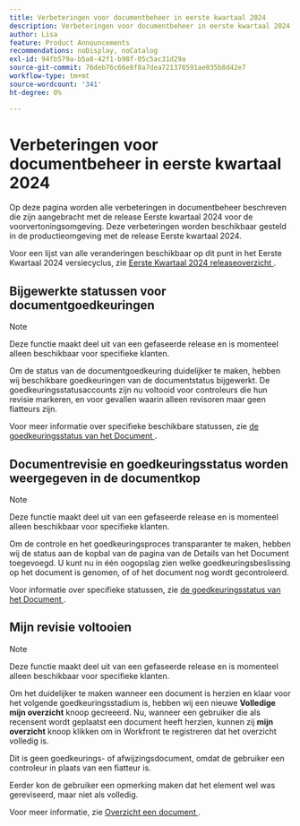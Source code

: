 ```yaml
---
title: Verbeteringen voor documentbeheer in eerste kwartaal 2024
description: Verbeteringen voor documentbeheer in eerste kwartaal 2024
author: Lisa
feature: Product Announcements
recommendations: noDisplay, noCatalog
exl-id: 94fb579a-b5a8-42f1-b98f-05c5ac31d29a
source-git-commit: 76deb76c66e8f8a7dea721378591ae035b8d42e7
workflow-type: tm+mt
source-wordcount: '341'
ht-degree: 0%

---
```


# Verbeteringen voor documentbeheer in eerste kwartaal 2024

Op deze pagina worden alle verbeteringen in documentbeheer beschreven die zijn aangebracht met de release Eerste kwartaal 2024 voor de voorvertoningsomgeving. Deze verbeteringen worden beschikbaar gesteld in de productieomgeving met de release Eerste kwartaal 2024.

Voor een lijst van alle veranderingen beschikbaar op dit punt in het Eerste Kwartaal 2024 versiecyclus, zie [ Eerste Kwartaal 2024 releaseoverzicht ](/help/quicksilver/product-announcements/product-releases/24-q1-release-activity/24-q1-release-overview.md).

## Bijgewerkte statussen voor documentgoedkeuringen

>[!NOTE]
>
>Deze functie maakt deel uit van een gefaseerde release en is momenteel alleen beschikbaar voor specifieke klanten.

Om de status van de documentgoedkeuring duidelijker te maken, hebben wij beschikbare goedkeuringen van de documentstatus bijgewerkt. De goedkeuringsstatusaccounts zijn nu voltooid voor controleurs die hun revisie markeren, en voor gevallen waarin alleen revisoren maar geen fiatteurs zijn.

Voor meer informatie over specifieke beschikbare statussen, zie [ de goedkeuringsstatus van het Document ](/help/quicksilver/review-and-approve-work/document-reviews-and-approvals/manage-document-approvals/document-approval-status.md).

## Documentrevisie en goedkeuringsstatus worden weergegeven in de documentkop

>[!NOTE]
>
>Deze functie maakt deel uit van een gefaseerde release en is momenteel alleen beschikbaar voor specifieke klanten.

Om de controle en het goedkeuringsproces transparanter te maken, hebben wij de status aan de kopbal van de pagina van de Details van het Document toegevoegd. U kunt nu in één oogopslag zien welke goedkeuringsbeslissing op het document is genomen, of of het document nog wordt gecontroleerd.

Voor informatie over specifieke statussen, zie [ de goedkeuringsstatus van het Document ](/help/quicksilver/review-and-approve-work/document-reviews-and-approvals/manage-document-approvals/document-approval-status.md).

## Mijn revisie voltooien

>[!NOTE]
>
>Deze functie maakt deel uit van een gefaseerde release en is momenteel alleen beschikbaar voor specifieke klanten.

Om het duidelijker te maken wanneer een document is herzien en klaar voor het volgende goedkeuringsstadium is, hebben wij een nieuwe **Volledige mijn overzicht** knoop gecreeerd. Nu, wanneer een gebruiker die als recensent wordt geplaatst een document heeft herzien, kunnen zij **mijn overzicht** knoop klikken om in Workfront te registreren dat het overzicht volledig is.

Dit is geen goedkeurings- of afwijzingsdocument, omdat de gebruiker een controleur in plaats van een fiatteur is.

Eerder kon de gebruiker een opmerking maken dat het element wel was gereviseerd, maar niet als volledig.

Voor meer informatie, zie [ Overzicht een document ](/help/quicksilver/review-and-approve-work/document-reviews-and-approvals/review-and-approve-documents/review-a-document.md).
